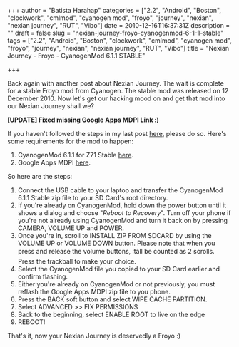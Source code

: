 +++
author = "Batista Harahap"
categories = ["2.2", "Android", "Boston", "clockwork", "cmlmod", "cyanogen mod", "froyo", "journey", "nexian", "nexian journey", "RUT", "Vibo"]
date = 2010-12-16T16:37:31Z
description = ""
draft = false
slug = "nexian-journey-froyo-cyanogenmod-6-1-1-stable"
tags = ["2.2", "Android", "Boston", "clockwork", "cmlmod", "cyanogen mod", "froyo", "journey", "nexian", "nexian journey", "RUT", "Vibo"]
title = "Nexian Journey - Froyo - CyanogenMod 6.1.1 STABLE"

+++


Back again with another post about Nexian Journey. The wait is complete for a stable Froyo mod from Cyanogen. The stable mod was released on 12 December 2010. Now let's get our hacking mood on and get that mod into our Nexian Journey shall we?

<strong>[UPDATE] Fixed missing Google Apps MDPI Link :)</strong>

If you haven't followed the steps in my last post <a href="http://r.bango29.com/9vRouo" target="_blank">here</a>, please do so. Here's some requirements for the mod to happen:
<ol>
	<li>CyanogenMod 6.1.1 for Z71 Stable <a href="http://r.bango29.com/eXvqQw" target="_blank">here</a>.</li>
	<li>Google Apps MDPI <a href="http://r.bango29.com/gSjajK" target="_blank">here</a>.</li>
</ol>
So here are the steps:
<ol>
	<li>Connect the USB cable to your laptop and transfer the CyanogenMod 6.1.1 Stable zip file to your SD Card's root directory.</li>
	<li>If you're already on CyanogenMod, hold down the power button until it shows a dialog and choose "<em>Reboot to Recovery</em>". Turn off your phone if you're not already using CyanogenMod and turn it back on by pressing CAMERA, VOLUME UP and POWER.</li>
	<li>Once you're in, scroll to INSTALL ZIP FROM SDCARD by using the VOLUME UP or VOLUME DOWN button. Please note that when you press and release the volume buttons, itâll be counted as 2 scrolls. Press the trackball to make your choice.</li>
	<li>Select the CyanogenMod file you copied to your SD Card earlier and confirm flashing.</li>
	<li>Either you're already on CyanogenMod or not previously, you must reflash the Google Apps MDPI zip file to you phone.</li>
	<li>Press the BACK soft button and select WIPE CACHE PARTITION.</li>
	<li>Select ADVANCED &gt;&gt; FIX PERMISSIONS</li>
	<li>Back to the beginning, select ENABLE ROOT to live on the edge</li>
	<li>REBOOT!</li>
</ol>
That's it, now your Nexian Journey is deservedly a Froyo :)